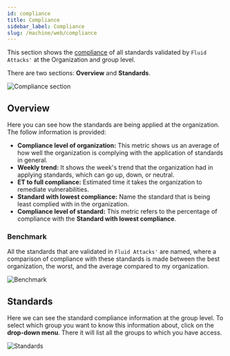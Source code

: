 ```yaml
---
id: compliance
title: Compliance
sidebar_label: Compliance
slug: /machine/web/compliance
---
```


This section shows the
[compliance](/criteria/compliance/)
of all standards validated by
`Fluid Attacks'` at the Organization
and group level.

There are two sections:
**Overview** and **Standards**.

![Compliance section](https://res.cloudinary.com/fluid-attacks/image/upload/v1666701605/docs/web/compliance/compliance.png)

## Overview

Here you can see how the standards
are being applied at the organization.
The follow information is provided:

- **Compliance level of organization:**
  This metric shows us an average
  of how well the organization
  is complying with the application
  of standards in general.
- **Weekly trend:**
  It shows the week's trend that
  the organization had in
  applying standards,
  which can go up,
  down,
  or neutral.
- **ET to full compliance:**
  Estimated time it takes the
  organization to remediate
  vulnerabilities.
- **Standard with lowest compliance:**
  Name the standard that is being
  least complied with in the organization.
- **Compliance level of standard:**
  This metric refers to the percentage
  of compliance with the
  **Standard with lowest compliance**.

### Benchmark

All the standards that are validated
in `Fluid Attacks'` are named,
where a comparison of compliance
with these standards is made
between the best organization,
the worst,
and the average compared to
my organization.

![Benchmark](https://res.cloudinary.com/fluid-attacks/image/upload/v1666703556/docs/web/compliance/benchmark.png)

## Standards

Here we can see the standard compliance
information at the group level.
To select which group you want
to know this information about,
click on the **drop-down menu**.
There it will list all the groups
to which you have access.

![Standards](https://res.cloudinary.com/fluid-attacks/image/upload/v1666703818/docs/web/compliance/standards.png)
